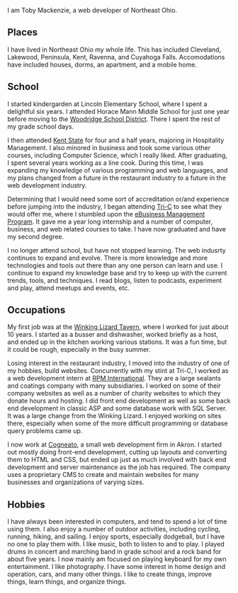 I am Toby Mackenzie, a web developer of Northeast Ohio.

Places
-----------

I have lived in Northeast Ohio my whole life.  This has included Cleveland, Lakewood, Peninsula, Kent, Ravenna, and Cuyahoga Falls.  Accomodations have included houses, dorms, an apartment, and a mobile home.

School
-----------

I started kindergarden at Lincoln Elementary School, where I spent a delightful six years.  I attended Horace Mann Middle School for just one year before moving to the [Woodridge School District](http://www.woodridge.k12.oh.us/).  There I spent the rest of my grade school days.

I then attended [Kent State](http://www.kent.edu/index.cfm) for four and a half years, majoring in Hospitality Management.  I also minored in business and took some various other courses, including Computer Science, which I really liked.  After graduating, I spent several years working as a line cook. During this time, I was expanding my knowledge of various programming and web languages, and my plans changed from a future in the restaurant industry to a future in the web development industry.

Determining that I would need some sort of accreditation or/and experience before jumping into the industry, I began attending [Tri-C](http://tri-c.edu/) to see what they would offer me, where I stumbled upon the [eBusiness Management Program](http://www.tri-c.edu/programs/ebusiness/Pages/default.aspx).  It gave me a year long internship and a number of computer, business, and web related courses to take.  I have now graduated and have my second degree.

I no longer attend school, but have not stopped learning.  The web indusrty continues to expand and evolve.  There is more knowledge and more technologies and tools out there than any one person can learn and use.  I continue to expand my knowledge base and try to keep up with the current trends, tools, and techniques.  I read blogs, listen to podcasts, experiment and play, attend meetups and events, etc.

Occupations
-----------

My first job was at the [Winking Lizard Tavern](http://www.winkinglizard.com/data/content/), where I worked for just about 10 years.  I started as a busser and dishwasher, worked briefly as a host, and ended up in the kitchen working various stations.  It was a fun time, but it could be rough, especially in the busy summer.

Losing interest in the restaurant industry, I moved into the industry of one of my hobbies, build websites.  Concurrently with my stint at Tri-C, I worked as a web development intern at [RPM International](http://rpminc.com).  They are a large sealants and coatings company with many subsidiaries.  I worked on some of their company websites as well as a number of charity websites to which they donate hours and hosting.  I did front end development as well as some back end development in classic ASP and some database work with SQL Server.  It was a large change from the Winking Lizard.  I enjoyed working on sites there, especially when some of the more difficult programming or database query problems came up.

I now work at [Cogneato](http://cogneato.com), a small web development firm in Akron.  I started out mostly doing front-end development, cutting up layouts and converting them to HTML and CSS, but ended up just as much involved with back end development and server maintenance as the job has required.  The company uses a proprietary CMS to create and maintain websites for many businesses and organizations of varying sizes.

Hobbies
-------

I have always been interested in computers, and tend to spend a lot of time using them.  I also enjoy a number of outdoor activities, including cycling, running, hiking, and sailing.  I enjoy sports, especially dodgeball, but I have no one to play them with.  I like music, both to listen to and to play.  I played drums in concert and marching band in grade school and a rock band for about five years.  I now mainly am focused on playing keyboard for my own entertainment.  I like photography.  I have some interest in home design and operation, cars, and many other things.  I like to create things, improve things, learn things, and organize things.
